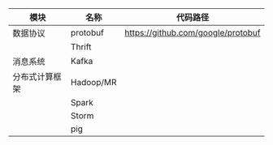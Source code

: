 
|模块|名称|代码路径|
|----|----|----|
|数据协议|protobuf|https://github.com/google/protobuf|
||Thrift||
|消息系统|Kafka||
|分布式计算框架|Hadoop/MR||
||Spark||
||Storm||
||pig||
